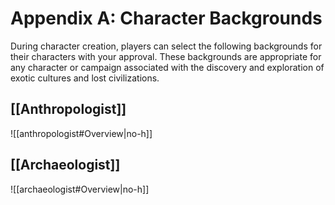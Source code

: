 # Appendix A: Character Backgrounds

During character creation, players can select the following backgrounds for their characters with your approval. These backgrounds are appropriate for any character or campaign associated with the discovery and exploration of exotic cultures and lost civilizations.

## [[Anthropologist]]
![[anthropologist#Overview|no-h]]

## [[Archaeologist]]
![[archaeologist#Overview|no-h]]